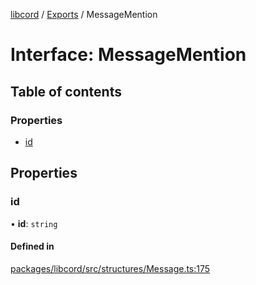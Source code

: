 [libcord](../README.md) / [Exports](../modules.md) / MessageMention

# Interface: MessageMention

## Table of contents

### Properties

- [id](MessageMention.md#id)

## Properties

### id

• **id**: `string`

#### Defined in

[packages/libcord/src/structures/Message.ts:175](https://github.com/Libcord/libcord/blob/f9964b8/packages/libcord/src/structures/Message.ts#L175)
